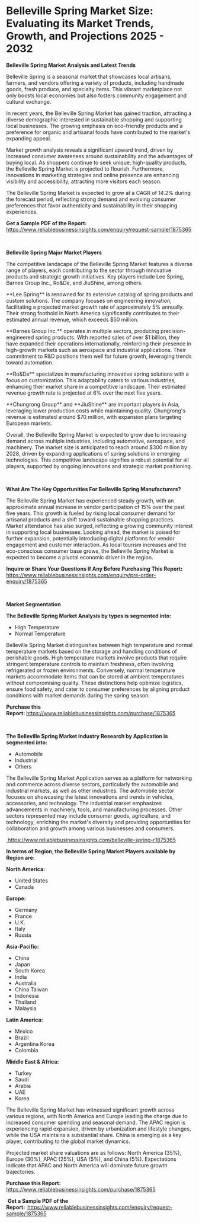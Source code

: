 <p><h1>Belleville Spring Market Size: Evaluating its Market Trends, Growth, and Projections 2025 - 2032</h1></p><p><strong>Belleville Spring Market Analysis and Latest Trends</strong></p>
<p><p>Belleville Spring is a seasonal market that showcases local artisans, farmers, and vendors offering a variety of products, including handmade goods, fresh produce, and specialty items. This vibrant marketplace not only boosts local economies but also fosters community engagement and cultural exchange. </p><p>In recent years, the Belleville Spring Market has gained traction, attracting a diverse demographic interested in sustainable shopping and supporting local businesses. The growing emphasis on eco-friendly products and a preference for organic and artisanal foods have contributed to the market's expanding appeal. </p><p>Market growth analysis reveals a significant upward trend, driven by increased consumer awareness around sustainability and the advantages of buying local. As shoppers continue to seek unique, high-quality products, the Belleville Spring Market is projected to flourish. Furthermore, innovations in marketing strategies and online presence are enhancing visibility and accessibility, attracting more visitors each season. </p><p>The Belleville Spring Market is expected to grow at a CAGR of 14.2% during the forecast period, reflecting strong demand and evolving consumer preferences that favor authenticity and sustainability in their shopping experiences.</p></p>
<p><strong>Get a Sample PDF of the Report:&nbsp;</strong> <a href="https://www.reliablebusinessinsights.com/enquiry/request-sample/1875365?utm_campaign=3248&utm_medium=2&utm_source=Github&utm_content=ia&utm_term=16042025&utm_id=belleville-spring">https://www.reliablebusinessinsights.com/enquiry/request-sample/1875365</a></p>
<p>&nbsp;</p>
<p><strong>Belleville Spring Major Market Players</strong></p>
<p><p>The competitive landscape of the Belleville Spring Market features a diverse range of players, each contributing to the sector through innovative products and strategic growth initiatives. Key players include Lee Spring, Barnes Group Inc., Ro&De, and JiuShine, among others.</p><p>**Lee Spring** is renowned for its extensive catalog of spring products and custom solutions. The company focuses on engineering innovation, facilitating a projected market growth rate of approximately 5% annually. Their strong foothold in North America significantly contributes to their estimated annual revenue, which exceeds $50 million.</p><p>**Barnes Group Inc.** operates in multiple sectors, producing precision-engineered spring products. With reported sales of over $1 billion, they have expanded their operations internationally, reinforcing their presence in high-growth markets such as aerospace and industrial applications. Their commitment to R&D positions them well for future growth, leveraging trends toward automation.</p><p>**Ro&De** specializes in manufacturing innovative spring solutions with a focus on customization. This adaptability caters to various industries, enhancing their market share in a competitive landscape. Their estimated revenue growth rate is projected at 6% over the next five years.</p><p>**Chungrong Group** and **JiuShine** are important players in Asia, leveraging lower production costs while maintaining quality. Chungrong's revenue is estimated around $70 million, with expansion plans targeting European markets.</p><p>Overall, the Belleville Spring Market is expected to grow due to increasing demand across multiple industries, including automotive, aerospace, and machinery. The market size is anticipated to reach around $300 million by 2028, driven by expanding applications of spring solutions in emerging technologies. This competitive landscape signifies a robust potential for all players, supported by ongoing innovations and strategic market positioning.</p></p>
<p>&nbsp;</p>
<p><strong>What Are The Key Opportunities For Belleville Spring Manufacturers?</strong></p>
<p><p>The Belleville Spring Market has experienced steady growth, with an approximate annual increase in vendor participation of 15% over the past five years. This growth is fueled by rising local consumer demand for artisanal products and a shift toward sustainable shopping practices. Market attendance has also surged, reflecting a growing community interest in supporting local businesses. Looking ahead, the market is poised for further expansion, potentially introducing digital platforms for vendor engagement and customer interaction. As local tourism increases and the eco-conscious consumer base grows, the Belleville Spring Market is expected to become a pivotal economic driver in the region.</p></p>
<p><strong>Inquire or Share Your Questions If Any Before Purchasing This Report:</strong> <a href="https://www.reliablebusinessinsights.com/enquiry/pre-order-enquiry/1875365?utm_campaign=3248&utm_medium=2&utm_source=Github&utm_content=ia&utm_term=16042025&utm_id=belleville-spring">https://www.reliablebusinessinsights.com/enquiry/pre-order-enquiry/1875365</a></p>
<p>&nbsp;</p>
<p><strong>Market Segmentation</strong></p>
<p><strong>The Belleville Spring Market Analysis by types is segmented into:</strong></p>
<p><ul><li>High Temperature</li><li>Normal Temperature</li></ul></p>
<p><p>Belleville Spring Market distinguishes between high temperature and normal temperature markets based on the storage and handling conditions of perishable goods. High temperature markets involve products that require stringent temperature controls to maintain freshness, often involving refrigerated or frozen environments. Conversely, normal temperature markets accommodate items that can be stored at ambient temperatures without compromising quality. These distinctions help optimize logistics, ensure food safety, and cater to consumer preferences by aligning product conditions with market demands during the spring season.</p></p>
<p><strong>Purchase this Report:&nbsp;</strong><a href="https://www.reliablebusinessinsights.com/purchase/1875365?utm_campaign=3248&utm_medium=2&utm_source=Github&utm_content=ia&utm_term=16042025&utm_id=belleville-spring">https://www.reliablebusinessinsights.com/purchase/1875365</a></p>
<p>&nbsp;</p>
<p><strong>The Belleville Spring Market Industry Research by Application is segmented into:</strong></p>
<p><ul><li>Automobile</li><li>Industrial</li><li>Others</li></ul></p>
<p><p>The Belleville Spring Market Application serves as a platform for networking and commerce across diverse sectors, particularly the automobile and industrial markets, as well as other industries. The automobile sector focuses on showcasing the latest innovations and trends in vehicles, accessories, and technology. The industrial market emphasizes advancements in machinery, tools, and manufacturing processes. Other sectors represented may include consumer goods, agriculture, and technology, enriching the market's diversity and providing opportunities for collaboration and growth among various businesses and consumers.</p></p>
<p><a href="https://www.reliablebusinessinsights.com/belleville-spring-r1875365?utm_campaign=3248&utm_medium=2&utm_source=Github&utm_content=ia&utm_term=16042025&utm_id=belleville-spring">&nbsp;https://www.reliablebusinessinsights.com/belleville-spring-r1875365</a></p>
<p><strong>In terms of Region, the Belleville Spring Market Players available by Region are:</strong></p>
<p>
    <p> <strong> North America: </strong>
        <ul>
            <li>United States</li>
            <li>Canada</li>
        </ul>
        </p> 
    <p> <strong> Europe: </strong>
        <ul>
            <li>Germany</li>
            <li>France</li>
            <li>U.K.</li>
            <li>Italy</li>
            <li>Russia</li>
        </ul>
        </p> 
    <p> <strong> Asia-Pacific: </strong>
        <ul>
            <li>China</li>
            <li>Japan</li>
            <li>South Korea</li>
            <li>India</li>
            <li>Australia</li>
            <li>China Taiwan</li>
            <li>Indonesia</li>
            <li>Thailand</li>
            <li>Malaysia</li>
        </ul>
        </p> 
    <p> <strong> Latin America: </strong>
        <ul>
            <li>Mexico</li>
            <li>Brazil</li>
            <li>Argentina Korea</li>
            <li>Colombia</li>
        </ul>
        </p> 
    <p> <strong> Middle East & Africa: </strong>
        <ul>
            <li>Turkey</li>
            <li>Saudi</li>
            <li>Arabia</li>
            <li>UAE</li>
            <li>Korea</li>
        </ul>
    </p>
    </p>
<p><p>The Belleville Spring Market has witnessed significant growth across various regions, with North America and Europe leading the charge due to increased consumer spending and seasonal demand. The APAC region is experiencing rapid expansion, driven by urbanization and lifestyle changes, while the USA maintains a substantial share. China is emerging as a key player, contributing to the global market dynamics. </p><p>Projected market share valuations are as follows: North America (35%), Europe (30%), APAC (25%), USA (5%), and China (5%). Expectations indicate that APAC and North America will dominate future growth trajectories.</p></p>
<p><strong>Purchase this Report: </strong><a href="https://www.reliablebusinessinsights.com/purchase/1875365?utm_campaign=3248&utm_medium=2&utm_source=Github&utm_content=ia&utm_term=16042025&utm_id=belleville-spring">https://www.reliablebusinessinsights.com/purchase/1875365</a></p>
<p>&nbsp;<strong>Get a Sample PDF of the Report:&nbsp;&nbsp;</strong><a href="https://www.reliablebusinessinsights.com/enquiry/request-sample/1875365?utm_campaign=3248&utm_medium=2&utm_source=Github&utm_content=ia&utm_term=16042025&utm_id=belleville-spring">https://www.reliablebusinessinsights.com/enquiry/request-sample/1875365</a></p>
<p><strong></strong></p>
<p><p></p><p></p><p></p></p>